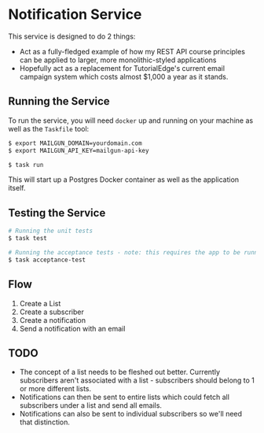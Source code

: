 Notification Service
====================

This service is designed to do 2 things: 

* Act as a fully-fledged example of how my REST API course principles can be applied to larger, more monolithic-styled applications
* Hopefully act as a replacement for TutorialEdge's current email campaign system which costs almost $1,000 a year as it stands.

## Running the Service

To run the service, you will need `docker` up and running on your machine as well as the `Taskfile` tool:

```bash
$ export MAILGUN_DOMAIN=yourdomain.com
$ export MAILGUN_API_KEY=mailgun-api-key

$ task run
```

This will start up a Postgres Docker container as well as the application itself.

## Testing the Service

```bash
# Running the unit tests
$ task test

# Running the acceptance tests - note: this requires the app to be running locally
$ task acceptance-test
```

## Flow

1. Create a List
2. Create a subscriber
3. Create a notification
4. Send a notification with an email

## TODO

* The concept of a list needs to be fleshed out better. Currently subscribers aren't associated
with a list - subscribers should belong to 1 or more different lists.
* Notifications can then be sent to entire lists which could fetch all subscribers under a list
and send all emails.
* Notifications can also be sent to individual subscribers so we'll need that distinction.